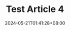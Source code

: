 ---
title: "Test Article 4"
description: ""
date: 2024-05-21T01:41:28+08:00
cascade:
  showEdit: false
  showSummary: false
  hideFeatureImage: false
draft: false
---